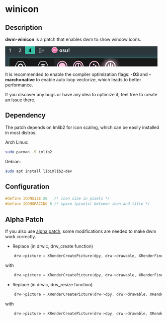 winicon
========

Description
-----------
**dwm-winicon** is a patch that enables dwm to show window icons.

![](https://raw.githubusercontent.com/AdamYuan/dwm-winicon/master/screenshots.png)

It is recommended to enable the compiler optimization flags: **-O3** and **-march=native** to enable auto loop vectorize, which leads to better performance.

If you discover any bugs or have any idea to optimize it, feel free to create an issue there.

Dependency
----------
The patch depends on Imlib2 for icon scaling, which can be easily installed in most distros.

Arch Linux:
```sh
sudo pacman -S imlib2
```
Debian:
```sh
sudo apt install libimlib2-dev
```

Configuration
-------------
```c
#define ICONSIZE 20   /* icon size in pixels */
#define ICONSPACING 5 /* space (pixels) between icon and title */
```

Alpha Patch
-----------
If you also use [alpha patch](https://dwm.suckless.org/patches/alpha/), some modifications are needed to make dwm work correctly.
* Replace (in drw.c, drw_create function)
```c
	drw->picture = XRenderCreatePicture(dpy, drw->drawable, XRenderFindVisualFormat(dpy, DefaultVisual(dpy, screen)), 0, NULL);
```
with 
```c
	drw->picture = XRenderCreatePicture(dpy, drw->drawable, XRenderFindVisualFormat(dpy, visual), 0, NULL);
```

* Replace (in drw.c, drw_resize function)
```c
	drw->picture = XRenderCreatePicture(drw->dpy, drw->drawable, XRenderFindVisualFormat(drw->dpy, DefaultVisual(drw->dpy, drw->screen)), 0, NULL);
```
with 
```c
	drw->picture = XRenderCreatePicture(drw->dpy, drw->drawable, XRenderFindVisualFormat(drw->dpy, drw->visual), 0, NULL);
```
